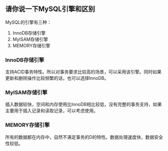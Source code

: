 ## 请你说一下MySQL引擎和区别

MySQL的引擎有三种：

1. InnoDB存储引擎
2. MyISAM存储引擎
3. MEMORY存储引擎

### InnoDB存储引擎

支持ACID事务特性。所以对事务要求比较高的场景，可以采用该引擎。同时如果更新和删除操作比较频繁的话，也可以选择InnoDB。

### MyISAM存储引擎

插入数据较快，空间和内存使用比InnoDB相比较低，没有完整的事务支持，如果主要用于插入记录和读取记录，可以考虑使用。

### MEMORY存储引擎

所有的数据都在内存中，自然不满足事务的D的特性。数据处理速度快，数据安全性较低。
